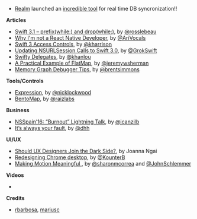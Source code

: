 
* [Realm](https://twitter.com/realm) launched an [incredible tool](https://realm.io/news/introducing-realm-mobile-platform/) for real time DB syncronization!! 

**Articles**

* [Swift 3.1 – prefix(while:) and drop(while:)](http://rosslebeau.com/2016/swift-3-1-prefixwhile-dropwhile), by [@rosslebeau](https://twitter.com/rosslebeau)
* [Why I'm not a React Native Developer](https://arielelkin.github.io/articles/why-im-not-a-react-native-developer), by [@AriVocals](https://twitter.com/AriVocals)
* [Swift 3 Access Controls](http://useyourloaf.com/blog/swift-3-access-controls/), by [@kharrison](https://twitter.com/kharrison)
* [Updating NSURLSession Calls to Swift 3.0](https://grokswift.com/updating-nsurlsession-to-swift-3-0/), by [@GrokSwift](http://twitter.com/GrokSwift)
* [Swifty Delegates](http://khanlou.com/2016/09/swifty-delegates/), by [@khanlou](http://www.twitter.com/khanlou)
* [A Practical Example of FlatMap](https://jeremywsherman.com/blog/2016/09/22/a-practical-example-of-flatmap/), by [@jeremywsherman](https://twitter.com/jeremywsherman)
* [Memory Graph Debugger Tips](http://inessential.com/2016/09/22/memory_graph_debugger_tips), by [@brentsimmons](https://twitter.com/brentsimmons)

**Tools/Controls**

* [Expression](https://github.com/nicklockwood/Expression), by [@nicklockwood](https://twitter.com/nicklockwood)
* [BentoMap](https://www.raizlabs.com/dev/2016/08/introducing-bentomap/), by [@raizlabs](https://twitter.com/raizlabs)

**Business**

* [NSSpain’16: “Burnout” Lightning Talk](https://medium.com/@marin.todorov/burnout-awareness-at-nsspain-6b852b1222d4), by [@icanzilb](https://twitter.com/icanzilb)
* [It’s always your fault](https://m.signalvnoise.com/its-always-your-fault-43bbf22ad683#.6q8w0l82u), by [@dhh](https://twitter.com/dhh)

**UI/UX**

* [Should UX Designers Join the Dark Side?](https://uxdesign.cc/should-ux-designers-join-the-dark-side-13e74eec1c33#.38t55c6ys), by Joanna Ngai
* [Redesigning Chrome desktop](https://medium.com/@KounterB/redesigning-chrome-desktop-769aeb5ab987#.l7bbvg9id), by [@KounterB](https://twitter.com/KounterB)
* [Making Motion Meaningful ](https://design.google.com/articles/making-motion-meaningful/), by [@sharonmcorrea](https://twitter.com/sharonmcorrea) and [@JohnSchlemmer](https://twitter.com/JohnSchlemmer)

**Videos**

* 

**Credits**

* [rbarbosa](https://github.com/rbarbosa), [mariusc](https://github.com/mariusc)
